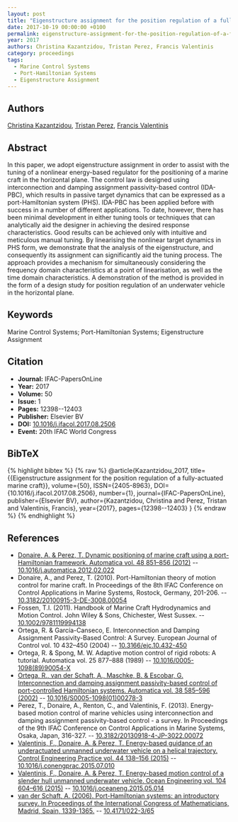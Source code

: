 ```yaml
---
layout: post
title: "Eigenstructure assignment for the position regulation of a fully-actuated marine craft"
date: 2017-10-19 00:00:00 +0100
permalink: eigenstructure-assignment-for-the-position-regulation-of-a-fully-actuated-marine-craft
year: 2017
authors: Christina Kazantzidou, Tristan Perez, Francis Valentinis
category: proceedings
tags:
  - Marine Control Systems
  - Port-Hamiltonian Systems
  - Eigenstructure Assignment
---
```

 
## Authors
[Christina Kazantzidou](authors/christina-kazantzidou), [Tristan Perez](authors/tristan-perez), [Francis Valentinis](authors/francis-valentinis)
 
## Abstract
In this paper, we adopt eigenstructure assignment in order to assist with the tuning of a nonlinear energy-based regulator for the positioning of a marine craft in the horizontal plane. The control law is designed using interconnection and damping assignment passivity-based control (IDA-PBC), which results in passive target dynamics that can be expressed as a port-Hamiltonian system (PHS). IDA-PBC has been applied before with success in a number of different applications. To date, however, there has been minimal development in either tuning tools or techniques that can analytically aid the designer in achieving the desired response characteristics. Good results can be achieved only with intuitive and meticulous manual tuning. By linearising the nonlinear target dynamics in PHS form, we demonstrate that the analysis of the eigenstructure, and consequently its assignment can significantly aid the tuning process. The approach provides a mechanism for simultaneously considering the frequency domain characteristics at a point of linearisation, as well as the time domain characteristics. A demonstration of the method is provided in the form of a design study for position regulation of an underwater vehicle in the horizontal plane.
 
## Keywords
Marine Control Systems; Port-Hamiltonian Systems; Eigenstructure Assignment
 
## Citation
- **Journal:** IFAC-PapersOnLine
- **Year:** 2017
- **Volume:** 50
- **Issue:** 1
- **Pages:** 12398--12403
- **Publisher:** Elsevier BV
- **DOI:** [10.1016/j.ifacol.2017.08.2506](https://doi.org/10.1016/j.ifacol.2017.08.2506)
- **Event:** 20th IFAC World Congress
 
## BibTeX
{% highlight bibtex %}
{% raw %}
@article{Kazantzidou_2017,
  title={{Eigenstructure assignment for the position regulation of a fully-actuated marine craft}},
  volume={50},
  ISSN={2405-8963},
  DOI={10.1016/j.ifacol.2017.08.2506},
  number={1},
  journal={IFAC-PapersOnLine},
  publisher={Elsevier BV},
  author={Kazantzidou, Christina and Perez, Tristan and Valentinis, Francis},
  year={2017},
  pages={12398--12403}
}
{% endraw %}
{% endhighlight %}
 
## References
- [Donaire, A. & Perez, T. Dynamic positioning of marine craft using a port-Hamiltonian framework. Automatica vol. 48 851–856 (2012)](dynamic-positioning-of-marine-craft-using-a-port-hamiltonian-framework) -- [10.1016/j.automatica.2012.02.022](https://doi.org/10.1016/j.automatica.2012.02.022)
- Donaire, A., and Perez, T. (2010). Port-Hamiltonian theory of motion control for marine craft. In Proceedings of the 8th IFAC Conference on Control Applications in Marine Systems, Rostock, Germany, 201-206. -- [10.3182/20100915-3-DE-3008.00054](https://doi.org/10.3182/20100915-3-DE-3008.00054)
- Fossen, T.I. (2011). Handbook of Marine Craft Hydrodynamics and Motion Control. John Wiley & Sons, Chichester, West Sussex. -- [10.1002/9781119994138](https://doi.org/10.1002/9781119994138)
- Ortega, R. & García-Canseco, E. Interconnection and Damping Assignment Passivity-Based Control: A Survey. European Journal of Control vol. 10 432–450 (2004) -- [10.3166/ejc.10.432-450](https://doi.org/10.3166/ejc.10.432-450)
- Ortega, R. & Spong, M. W. Adaptive motion control of rigid robots: A tutorial. Automatica vol. 25 877–888 (1989) -- [10.1016/0005-1098(89)90054-X](https://doi.org/10.1016/0005-1098(89)90054-X)
- [Ortega, R., van der Schaft, A., Maschke, B. & Escobar, G. Interconnection and damping assignment passivity-based control of port-controlled Hamiltonian systems. Automatica vol. 38 585–596 (2002)](interconnection-and-damping-assignment-passivity-based-control-of-port-controlled-hamiltonian-systems) -- [10.1016/S0005-1098(01)00278-3](https://doi.org/10.1016/S0005-1098(01)00278-3)
- Perez, T., Donaire, A., Renton, C., and Valentinis, F. (2013). Energy-based motion control of marine vehicles using interconnection and damping assignment passivity-based control - a survey. In Proceedings of the 9th IFAC Conference on Control Applications in Marine Systems, Osaka, Japan, 316-327. -- [10.3182/20130918-4-JP-3022.00072](https://doi.org/10.3182/20130918-4-JP-3022.00072)
- [Valentinis, F., Donaire, A. & Perez, T. Energy-based guidance of an underactuated unmanned underwater vehicle on a helical trajectory. Control Engineering Practice vol. 44 138–156 (2015)](energy-based-guidance-of-an-underactuated-unmanned-underwater-vehicle-on-a-helical-trajectory) -- [10.1016/j.conengprac.2015.07.010](https://doi.org/10.1016/j.conengprac.2015.07.010)
- [Valentinis, F., Donaire, A. & Perez, T. Energy-based motion control of a slender hull unmanned underwater vehicle. Ocean Engineering vol. 104 604–616 (2015)](energy-based-motion-control-of-a-slender-hull-unmanned-underwater-vehicle) -- [10.1016/j.oceaneng.2015.05.014](https://doi.org/10.1016/j.oceaneng.2015.05.014)
- [van der Schaft, A. (2006). Port-Hamiltonian systems: an introductory survey. In Proceedings of the International Congress of Mathematicians, Madrid, Spain, 1339-1365.](port-hamiltonian-systems-an-introductory-survey) -- [10.4171/022-3/65](https://doi.org/10.4171/022-3/65)

